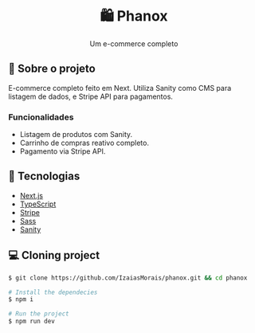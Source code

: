 <h1 align='center'>
   🛍 Phanox
</h1>

<p align="center">Um e-commerce completo</p>

## 📃 Sobre o projeto

E-commerce completo feito em Next. Utiliza Sanity como CMS para listagem de dados, e Stripe API para pagamentos.

### Funcionalidades

- Listagem de produtos com Sanity.
- Carrinho de compras reativo completo.
- Pagamento via Stripe API.

## 🚀 Tecnologias

- [Next.js](https://nextjs.org/)
- [TypeScript](https://www.typescriptlang.org/)
- [Stripe](https://stripe.com/en-br)
- [Sass](https://sass-lang.com/)
- [Sanity](https://www.sanity.io/)

## 💻 Cloning project

```bash
$ git clone https://github.com/IzaiasMorais/phanox.git && cd phanox
```

```bash
# Install the dependecies
$ npm i

# Run the project
$ npm run dev

```






